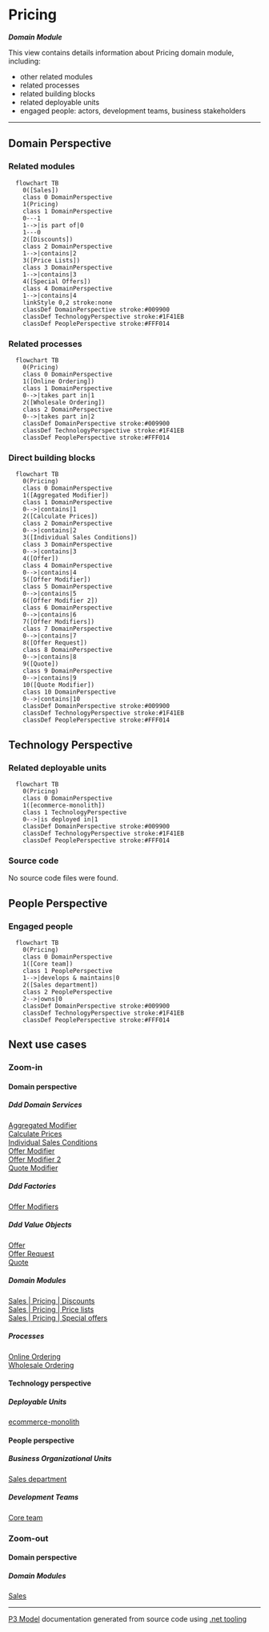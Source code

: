 ﻿
# Pricing

***Domain Module***  

This view contains details information about Pricing domain module, including:
- other related modules
- related processes
- related building blocks
- related deployable units
- engaged people: actors, development teams, business stakeholders  

---



## Domain Perspective


### Related modules

```mermaid
  flowchart TB
    0([Sales])
    class 0 DomainPerspective
    1(Pricing)
    class 1 DomainPerspective
    0---1
    1-->|is part of|0
    1---0
    2([Discounts])
    class 2 DomainPerspective
    1-->|contains|2
    3([Price Lists])
    class 3 DomainPerspective
    1-->|contains|3
    4([Special Offers])
    class 4 DomainPerspective
    1-->|contains|4
    linkStyle 0,2 stroke:none
    classDef DomainPerspective stroke:#009900
    classDef TechnologyPerspective stroke:#1F41EB
    classDef PeoplePerspective stroke:#FFF014
```

### Related processes

```mermaid
  flowchart TB
    0(Pricing)
    class 0 DomainPerspective
    1([Online Ordering])
    class 1 DomainPerspective
    0-->|takes part in|1
    2([Wholesale Ordering])
    class 2 DomainPerspective
    0-->|takes part in|2
    classDef DomainPerspective stroke:#009900
    classDef TechnologyPerspective stroke:#1F41EB
    classDef PeoplePerspective stroke:#FFF014
```

### Direct building blocks

```mermaid
  flowchart TB
    0(Pricing)
    class 0 DomainPerspective
    1([Aggregated Modifier])
    class 1 DomainPerspective
    0-->|contains|1
    2([Calculate Prices])
    class 2 DomainPerspective
    0-->|contains|2
    3([Individual Sales Conditions])
    class 3 DomainPerspective
    0-->|contains|3
    4([Offer])
    class 4 DomainPerspective
    0-->|contains|4
    5([Offer Modifier])
    class 5 DomainPerspective
    0-->|contains|5
    6([Offer Modifier 2])
    class 6 DomainPerspective
    0-->|contains|6
    7([Offer Modifiers])
    class 7 DomainPerspective
    0-->|contains|7
    8([Offer Request])
    class 8 DomainPerspective
    0-->|contains|8
    9([Quote])
    class 9 DomainPerspective
    0-->|contains|9
    10([Quote Modifier])
    class 10 DomainPerspective
    0-->|contains|10
    classDef DomainPerspective stroke:#009900
    classDef TechnologyPerspective stroke:#1F41EB
    classDef PeoplePerspective stroke:#FFF014
```

## Technology Perspective


### Related deployable units

```mermaid
  flowchart TB
    0(Pricing)
    class 0 DomainPerspective
    1([ecommerce-monolith])
    class 1 TechnologyPerspective
    0-->|is deployed in|1
    classDef DomainPerspective stroke:#009900
    classDef TechnologyPerspective stroke:#1F41EB
    classDef PeoplePerspective stroke:#FFF014
```

### Source code

No source code files were found.  

## People Perspective


### Engaged people

```mermaid
  flowchart TB
    0(Pricing)
    class 0 DomainPerspective
    1([Core team])
    class 1 PeoplePerspective
    1-->|develops & maintains|0
    2([Sales department])
    class 2 PeoplePerspective
    2-->|owns|0
    classDef DomainPerspective stroke:#009900
    classDef TechnologyPerspective stroke:#1F41EB
    classDef PeoplePerspective stroke:#FFF014
```

## Next use cases


### Zoom-in


#### Domain perspective


##### Ddd Domain Services

[Aggregated Modifier](AggregatedModifier.md)  
[Calculate Prices](CalculatePrices.md)  
[Individual Sales Conditions](IndividualSalesConditions.md)  
[Offer Modifier](OfferModifier.md)  
[Offer Modifier 2](OfferModifier2.md)  
[Quote Modifier](QuoteModifier.md)  

##### Ddd Factories

[Offer Modifiers](OfferModifiers.md)  

##### Ddd Value Objects

[Offer](Offer.md)  
[Offer Request](OfferRequest.md)  
[Quote](Quote.md)  

##### Domain Modules

[Sales | Pricing | Discounts](Discounts/Discounts-module.md)  
[Sales | Pricing | Price lists](PriceLists/PriceLists-module.md)  
[Sales | Pricing | Special offers](SpecialOffers/SpecialOffers-module.md)  

##### Processes

[Online Ordering](../../../Processes/OnlineOrdering.md)  
[Wholesale Ordering](../../../Processes/WholesaleOrdering.md)  

#### Technology perspective


##### Deployable Units

[ecommerce-monolith](../../../../Technology/DeployableUnits/EcommerceMonolith.md)  

#### People perspective


##### Business Organizational Units

[Sales department](../../../../People/BusinessOrganizationalUnits/SalesDepartment.md)  

##### Development Teams

[Core team](../../../../People/DevelopmentTeams/CoreTeam.md)  

### Zoom-out


#### Domain perspective


##### Domain Modules

[Sales](../Sales-module.md)  

---

[P3 Model](https://github.com/P3-model/P3-model) documentation generated from source code using [.net tooling](https://github.com/P3-model/P3-model-dotnet)